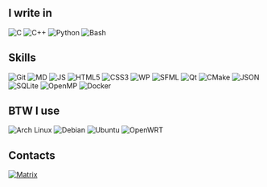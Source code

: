 ## I write in

![C](https://img.shields.io/badge/C-A8B9CC.svg?style=for-the-badge&logo=C&logoColor=black) ![C++](https://img.shields.io/badge/C++-00599C.svg?style=for-the-badge&logo=C++&logoColor=white) ![Python](https://img.shields.io/badge/Python-3776AB.svg?style=for-the-badge&logo=Python&logoColor=white) ![Bash](https://img.shields.io/badge/GNU%20Bash-4EAA25.svg?style=for-the-badge&logo=GNU-Bash&logoColor=white)

## Skills

![Git](https://img.shields.io/badge/Git-F05032.svg?style=for-the-badge&logo=Git&logoColor=white) ![MD](https://img.shields.io/badge/Markdown-000000.svg?style=for-the-badge&logo=Markdown&logoColor=white) ![JS](https://img.shields.io/badge/JavaScript-F7DF1E.svg?style=for-the-badge&logo=JavaScript&logoColor=black) ![HTML5](https://img.shields.io/badge/HTML5-E34F26.svg?style=for-the-badge&logo=HTML5&logoColor=white) ![CSS3](https://img.shields.io/badge/CSS3-1572B6.svg?style=for-the-badge&logo=CSS3&logoColor=white) ![WP](https://img.shields.io/badge/WordPress-21759B.svg?style=for-the-badge&logo=WordPress&logoColor=white) ![SFML](https://img.shields.io/badge/SFML-8CC445.svg?style=for-the-badge&logo=SFML&logoColor=white) ![Qt](https://img.shields.io/badge/Qt-41CD52.svg?style=for-the-badge&logo=Qt&logoColor=white) ![CMake](https://img.shields.io/badge/CMake-064F8C.svg?style=for-the-badge&logo=CMake&logoColor=white) ![JSON](https://img.shields.io/badge/JSON-000000.svg?style=for-the-badge&logo=JSON&logoColor=white) ![SQLite](https://img.shields.io/badge/SQLite-003B57.svg?style=for-the-badge&logo=SQLite&logoColor=white) ![OpenMP](https://imgdump5.novarata.net/102x28/eb5x2c.png) ![Docker](https://img.shields.io/badge/Docker-2496ED.svg?style=for-the-badge&logo=Docker&logoColor=white)

## BTW I use

![Arch Linux](https://img.shields.io/badge/Arch%20Linux-1793D1.svg?style=for-the-badge&logo=Arch-Linux&logoColor=white) ![Debian](https://img.shields.io/badge/Debian-A81D33.svg?style=for-the-badge&logo=Debian&logoColor=white) ![Ubuntu](https://img.shields.io/badge/Ubuntu-E95420.svg?style=for-the-badge&logo=Ubuntu&logoColor=white) ![OpenWRT](https://img.shields.io/badge/OpenWrt-00B5E2.svg?style=for-the-badge&logo=OpenWrt&logoColor=white)

## Contacts

[![Matrix](https://img.shields.io/badge/Matrix-000000.svg?style=for-the-badge&logo=Matrix&logoColor=white)](https://matrix.to/#/@beesbyte:0wnz.at)
